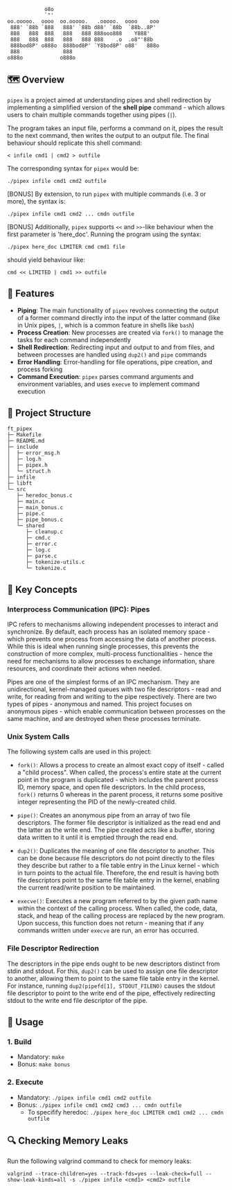 ```
            o8o
            `"'
oo.ooooo.  oooo  oo.ooooo.   .ooooo.  oooo    ooo
 888' `88b `888   888' `88b d88' `88b  `88b..8P'
 888   888  888   888   888 888ooo888    Y888'
 888   888  888   888   888 888    .o  .o8"'88b
 888bod8P' o888o  888bod8P' `Y8bod8P' o88'   888o
 888              888
o888o            o888o

```

## 🗺️  Overview

`pipex` is a project aimed at understanding pipes and shell redirection by implementing a simplified version of the **shell pipe** command - which allows users to chain multiple commands together using pipes (`|`).

The program takes an input file, performs a command on it, pipes the result to the next command, then writes the output to an output file. The final behaviour should replicate this shell command:

```
< infile cmd1 | cmd2 > outfile
```

The corresponding syntax for `pipex` would be:

```
./pipex infile cmd1 cmd2 outfile
```

[BONUS] By extension, to run `pipex` with multiple commands (i.e. 3 or more), the syntax is:

```
./pipex infile cmd1 cmd2 ... cmdn outfile
```
[BONUS] Additionally, `pipex` supports `<<` and `>>`-like behaviour when the first parameter is 'here_doc'. Running the program using the syntax:

```
./pipex here_doc LIMITER cmd cmd1 file
```
should yield behaviour like:

```
cmd << LIMITED | cmd1 >> outfile
```


## 🎯 Features

- **Piping**: The main functionality of `pipex` revolves connecting the output of a former command directly into the input of the latter command (like in Unix pipes, `|`, which is a common feature in shells like `bash`)
- **Process Creation**: New processes are created via `fork()` to manage the tasks for each command independently
- **Shell Redirection**: Redirecting input and output to and from files, and between processes are handled using `dup2()` and `pipe` commands
- **Error Handling**: Error-handling for file operations, pipe creation, and process forking
- **Command Execution**: `pipex` parses command arguments and environment variables, and uses `execve` to implement command execution

## 📁 Project Structure

```
ft_pipex
├─ Makefile
├─ README.md
├─ include
│  ├─ error_msg.h
│  ├─ log.h
│  ├─ pipex.h
│  └─ struct.h
├─ infile
├─ libft
└─ src
   ├─ heredoc_bonus.c
   ├─ main.c
   ├─ main_bonus.c
   ├─ pipe.c
   ├─ pipe_bonus.c
   └─ shared
      ├─ cleanup.c
      ├─ cmd.c
      ├─ error.c
      ├─ log.c
      ├─ parse.c
      ├─ tokenize-utils.c
      └─ tokenize.c
```

## 🧠 Key Concepts

### Interprocess Communication (IPC): Pipes

IPC refers to mechanisms allowing independent processes to interact and synchronize. By default, each process has an isolated memory space - which prevents one process from accessing the data of another process. While this is ideal when running single processes, this prevents the construction of more complex, multi-process functionalities - hence the need for mechanisms to allow processes to exchange information, share resources, and coordinate their actions when needed.

Pipes are one of the simplest forms of an IPC mechanism. They are unidirectional, kernel-managed queues with two file descriptors - read and write, for reading from and writing to the pipe respectively. There are two types of pipes - anonymous and named. This project focuses on anonymous pipes - which enable communication between processes on the same machine, and are destroyed when these processes terminate.

### Unix System Calls

The following system calls are used in this project:

- `fork()`: Allows a process to create an almost exact copy of itself - called a "child process". When called, the process's entire state at the current point in the program is duplicated - which includes the parent process ID, memory space, and open file descriptors. In the child process, `fork()` returns 0 whereas in the parent process, it returns some positive integer representing the PID of the newly-created child.

- `pipe()`:  Creates an anonymous pipe from an array of two file descriptors. The former file descriptor is initialized as the read end and the latter as the write end. The pipe created acts like a buffer, storing data written to it until it is emptied through the read end.

- `dup2()`: Duplicates the meaning of one file descriptor to another. This can be done because file descriptors do not point directly to the files they describe but rather to a file table entry in the Linux kernel - which in turn points to the actual file. Therefore, the end result is having both file descriptors point to the same file table entry in the kernel, enabling the current read/write position to be maintained.

- `execve()`: Executes a new program referred to by the given path name within the context of the calling process. When called, the code, data, stack, and heap of the calling process are replaced by the new program. Upon success, this function does not return - meaning that if any commands written under `execve` are run, an error has occurred.

### File Descriptor Redirection

The descriptors in the pipe ends ought to be new descriptors distinct from stdin and stdout. For this, `dup2()` can be used to assign one file descriptor to another, allowing them to point to the same file table entry in the kernel. For instance, running `dup2(pipefd[1], STDOUT_FILENO)` causes the stdout file descriptor to point to the write end of the pipe, effectively redirecting stdout to the write end file descriptor of the pipe.

## 🚀 Usage

### 1. Build

- Mandatory: `make`
- Bonus: `make bonus`

### 2. Execute

- Mandatory: `./pipex infile cmd1 cmd2 outfile`
- Bonus: `./pipex infile cmd1 cmd2 cmd3 ... cmdn outfile`
	- To specifify heredoc: `./pipex here_doc LIMITER cmd1 cmd2 ... cmdn outfile`


## 🔍 Checking Memory Leaks

Run the following valgrind command to check for memory leaks:

```
valgrind --trace-children=yes --track-fds=yes --leak-check=full --show-leak-kinds=all -s ./pipex infile <cmd1> <cmd2> outfile
```


